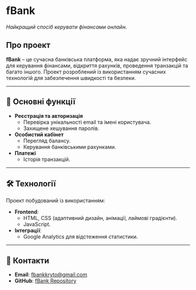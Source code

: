 
# **fBank**

_Найкращий спосіб керувати фінансами онлайн._

## Про проект  
**fBank** – це сучасна банківська платформа, яка надає зручний інтерфейс для керування фінансами, відкриття рахунків, проведення транзакцій та багато іншого. Проект розроблений із використанням сучасних технологій для забезпечення швидкості та безпеки.

---

## 🚀 Основні функції

- **Реєстрація та авторизація**
  - Перевірка унікальності email та імені користувача.
  - Захищене хешування паролів.
- **Особистий кабінет**
  - Перегляд балансу.
  - Керування банківськими рахунками.
- **Платежі**
  - Історія транзакцій.
  
---

## 🛠 Технології

Проект побудований із використанням:

- **Frontend**:
  - HTML, CSS (адаптивний дизайн, анімації, лаймові градієнти).
  - JavaScript.
- **Інтеграції**:
  - Google Analytics для відстеження статистики.

---

## 🤝 Контакти



- **Email**: fbankkryto@gmail.com
- **GitHub**: [fBank Repository](https://github.com/MakaroshkaLove/Bank_Project_Anton.git)
